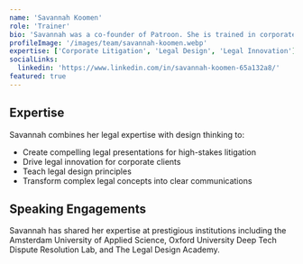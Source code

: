 ```yaml
---
name: 'Savannah Koomen'
role: 'Trainer'
bio: 'Savannah was a co-founder of Patroon. She is trained in corporate litigation and was comfortable in high stakes litigation settings. She combined law and design to convince courts and stimulate legal innovation with business clients. She now teaches legal design as a trainer for Patroon.'
profileImage: '/images/team/savannah-koomen.webp'
expertise: ['Corporate Litigation', 'Legal Design', 'Legal Innovation']
socialLinks:
  linkedin: 'https://www.linkedin.com/in/savannah-koomen-65a132a8/'
featured: true
---
```


## Expertise

Savannah combines her legal expertise with design thinking to:

- Create compelling legal presentations for high-stakes litigation
- Drive legal innovation for corporate clients
- Teach legal design principles
- Transform complex legal concepts into clear communications

## Speaking Engagements

Savannah has shared her expertise at prestigious institutions including the Amsterdam University of Applied Science, Oxford University Deep Tech Dispute Resolution Lab, and The Legal Design Academy.
